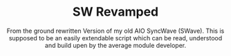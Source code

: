 <h1 align="center">SW Revamped</h1>

<p align="center">
From the ground rewritten Version of my old AIO SyncWave (SWave). This is supposed to be an easily extendable script which can be read, understood and build upen by the average module developer.
</p>
